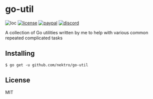 # go-util
![loc](https://tokei.rs/b1/github/nektro/go-util)
[![license](https://img.shields.io/github/license/nektro/go-util.svg)](https://github.com/nektro/go-util/blob/master/LICENSE)
[![paypal](https://img.shields.io/badge/donate-paypal-blue.svg?logo=paypal)](https://www.paypal.me/nektro)
[![discord](https://img.shields.io/discord/551971034593755159.svg)](https://discord.gg/P6Y4zQC)

A collection of Go utilities written by me to help with various common repeated complicated tasks

## Installing
```
$ go get -u github.com/nektro/go-util
```

## License
MIT
